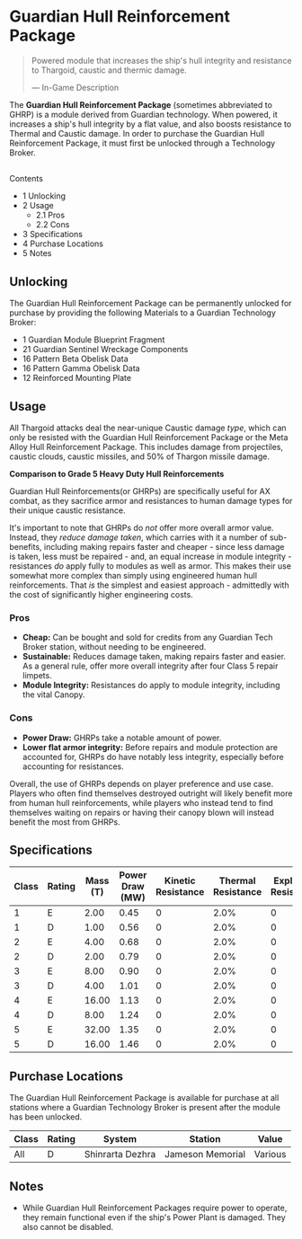 # Guardian Hull Reinforcement Package
> 
> 
> Powered module that increases the ship's hull integrity and resistance to Thargoid, caustic and thermic damage.
> 
> 
> — In-Game Description
> 

The **Guardian Hull Reinforcement Package** (sometimes abbreviated to GHRP) is a module derived from Guardian technology. When powered, it increases a ship's hull integrity by a flat value, and also boosts resistance to Thermal and Caustic damage. In order to purchase the Guardian Hull Reinforcement Package, it must first be unlocked through a Technology Broker.

## 

Contents

- 1 Unlocking
- 2 Usage
    - 2.1 Pros
    - 2.2 Cons
- 3 Specifications
- 4 Purchase Locations
- 5 Notes

## Unlocking

The Guardian Hull Reinforcement Package can be permanently unlocked for purchase by providing the following Materials to a Guardian Technology Broker:

- 1 Guardian Module Blueprint Fragment
- 21 Guardian Sentinel Wreckage Components
- 16 Pattern Beta Obelisk Data
- 16 Pattern Gamma Obelisk Data
- 12 Reinforced Mounting Plate

## Usage

All Thargoid attacks deal the near-unique Caustic damage *type*, which can only be resisted with the Guardian Hull Reinforcement Package or the Meta Alloy Hull Reinforcement Package. This includes damage from projectiles, caustic clouds, caustic missiles, and 50% of Thargon missile damage.

**Comparison to Grade 5 Heavy Duty Hull Reinforcements**

Guardian Hull Reinforcements(or GHRPs) are specifically useful for AX combat, as they sacrifice armor and resistances to human damage types for their unique caustic resistance. 

It's important to note that GHRPs do *not* offer more overall armor value. Instead, they *reduce damage taken*, which carries with it a number of sub-benefits, including making repairs faster and cheaper - since less damage is taken, less must be repaired - and, an equal increase in module integrity - resistances *do* apply fully to modules as well as armor. This makes their use somewhat more complex than simply using engineered human hull reinforcements. That *is* the simplest and easiest approach - admittedly with the cost of significantly higher engineering costs. 

### Pros

- **Cheap:** Can be bought and sold for credits from any Guardian Tech Broker station, without needing to be engineered.
- **Sustainable:** Reduces damage taken, making repairs faster and easier. As a general rule, offer more overall integrity after four Class 5 repair limpets.
- **Module Integrity:** Resistances do apply to module integrity, including the vital Canopy.

### Cons

- **Power Draw:** GHRPs take a notable amount of power.
- **Lower flat armor integrity:** Before repairs and module protection are accounted for, GHRPs do have notably less integrity, especially before accounting for resistances.

Overall, the use of GHRPs depends on player preference and use case. Players who often find themselves destroyed outright will likely benefit more from human hull reinforcements, while players who instead tend to find themselves waiting on repairs or having their canopy blown will instead benefit the most from GHRPs. 

## Specifications

| Class | Rating | Mass (T) | Power Draw (MW) | Kinetic<br>Resistance | Thermal<br>Resistance | Explosive<br>Resistance | Caustic<br>Resistance | Hull<br>Integrity | Value (CR) |
| --- | --- | --- | --- | --- | --- | --- | --- | --- | --- |
| 1 | E | 2.00 | 0.45 | 0 | 2.0% | 0 | 5.0% | 100 | 10,000 |
| 1 | D | 1.00 | 0.56 | 0 | 2.0% | 0 | 5.0% | 138 | 30,000 |
| 2 | E | 4.00 | 0.68 | 0 | 2.0% | 0 | 5.0% | 188 | 24,000 |
| 2 | D | 2.00 | 0.79 | 0 | 2.0% | 0 | 5.0% | 238 | 72,000 |
| 3 | E | 8.00 | 0.90 | 0 | 2.0% | 0 | 5.0% | 288 | 57,600 |
| 3 | D | 4.00 | 1.01 | 0 | 2.0% | 0 | 5.0% | 325 | 172,800 |
| 4 | E | 16.00 | 1.13 | 0 | 2.0% | 0 | 5.0% | 375 | 138,240 |
| 4 | D | 8.00 | 1.24 | 0 | 2.0% | 0 | 5.0% | 413 | 414,720 |
| 5 | E | 32.00 | 1.35 | 0 | 2.0% | 0 | 5.0% | 450 | 331,776 |
| 5 | D | 16.00 | 1.46 | 0 | 2.0% | 0 | 5.0% | 488 | 995,328 |

## Purchase Locations

The Guardian Hull Reinforcement Package is available for purchase at all stations where a Guardian Technology Broker is present after the module has been unlocked.

| Class | Rating | System | Station | Value |
| --- | --- | --- | --- | --- |
| All | D | Shinrarta Dezhra | Jameson Memorial | Various |

## Notes

- While Guardian Hull Reinforcement Packages require power to operate, they remain functional even if the ship's Power Plant is damaged. They also cannot be disabled.
